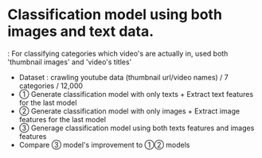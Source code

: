 # Classification model using both images and text data.

: For classifying categories which video's are actually in, used both 'thumbnail images' and 'video's titles'

- Dataset : crawling youtube data (thumbnail url/video names) / 7 categories / 12,000
- ① Generate classification model with only texts + Extract text features for the last model
- ② Generate classification model with only images + Extract image features for the last model
- ③ Generage classification model using both texts features and images features
- Compare ③ model's improvement to ①② models
